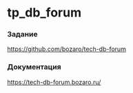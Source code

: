 # tp_db_forum

### Задание
https://github.com/bozaro/tech-db-forum

### Документация
https://tech-db-forum.bozaro.ru/
